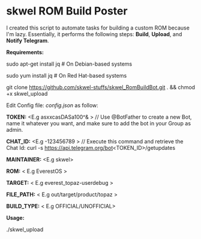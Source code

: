 # skwel ROM Build Poster #


I created this script to automate tasks for building a custom ROM because I'm lazy. Essentially, it performs the following steps: **Build**, **Upload**, and **Notify Telegram**.



**Requirements:**


sudo apt-get install jq  # On Debian-based systems

sudo yum install jq      # On Red Hat-based systems


git clone https://github.com/skwel-stuffs/skwel_RomBuildBot.git . && chmod +x skwel_upload





Edit Config file: _config.json_ as follow:




**TOKEN:** <E.g asxxcasDASa100^& > // Use @BotFather to create a new Bot, name it whatever you want, and make sure to add the bot in your Group as admin. 

**CHAT_ID:** <E.g -123456789 > // Execute this command and retrieve the Chat Id: curl -s https://api.telegram.org/bot<TOKEN_ID>/getupdates

**MAINTAINER:** <E.g skwel> 

**ROM:** < E.g EverestOS >

**TARGET:** < E.g everest_topaz-userdebug >

**FILE_PATH:** < E.g out/target/product/topaz >

**BUILD_TYPE:** < E.g OFFICIAL/UNOFFICIAL>





**Usage:**

./skwel_upload
